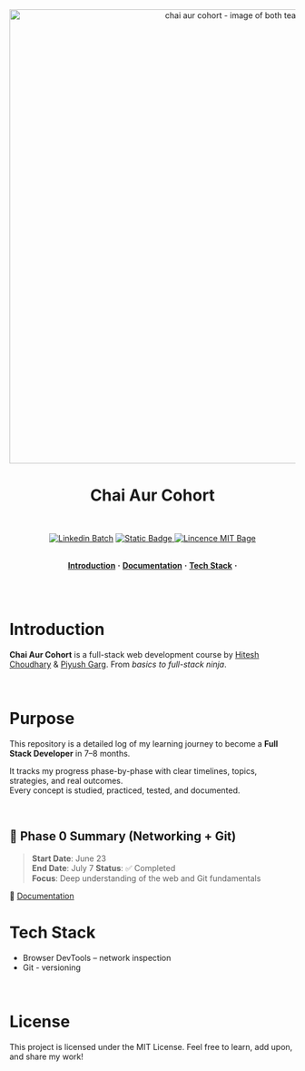 <a href='https://courses.chaicode.com/'>
<div align='center'>
<img src='assets\chai-cohort.png' width= "800px" alt='chai aur cohort - image of both teachers'>
</div>
</a>

<h1 align='center'>Chai Aur Cohort</h1>

<!-- Social Media Links -->

<br>

<div align='center'>

[![Linkedin Batch](https://img.shields.io/badge/%40balrajsingh-blue)](https://www.linkedin.com/in/balraj-singh17/) [![Static Badge](https://img.shields.io/badge/hello%40balraj-red?logo=gmail&logoColor=%23D14836&logoSize=auto)
](mailto:thisisbalraj17@gmail.com)
[![Lincence MIT Bage](https://img.shields.io/badge/Lincence-MIT-green?logoSize=auto)
](https://choosealicense.com/licenses/mit/)

</div>

<br>

<!-- refrence links -->
<div align='center'>
<a href='#introduction'><strong>Introduction</strong></a>
<strong>·</strong>
<a href='#documentation'><strong>Documentation</strong></a>
<strong>·</strong>
<a href='#tech-stack'><strong>Tech Stack</strong></a>
<strong>·</strong>
</div>

<br><br>

# Introduction

**Chai Aur Cohort** is a full-stack web development course by [Hitesh Choudhary](https://www.youtube.com/@chaiaurcode) & [Piyush Garg](https://www.youtube.com/@piyushgargdev). From _basics to full-stack ninja_.

<br>

# Purpose

This repository is a detailed log of my learning journey to become a **Full Stack Developer** in 7–8 months.

It tracks my progress phase-by-phase with clear timelines, topics, strategies, and real outcomes.  
Every concept is studied, practiced, tested, and documented.

<br>

## 📂 Phase 0 Summary (Networking + Git)

> **Start Date**: June 23  
> **End Date**: July 7
> **Status**: ✅ Completed  
> **Focus**: Deep understanding of the web and Git fundamentals

📝 [Documentation](PhaseZero/PhaseZero.md)

# Tech Stack

- Browser DevTools – network inspection
- Git - versioning

<br>

# License

This project is licensed under the MIT License. Feel free to learn, add upon, and share my work!
